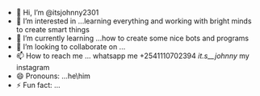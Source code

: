 - 👋 Hi, I’m @itsjohnny2301
- 👀 I’m interested in ...learning everything and working with bright minds to create smart things
- 🌱 I’m currently learning ...how to create some nice bots and programs 
- 💞️ I’m looking to collaborate on ...
- 📫 How to reach me ... whatsapp me +2541110702394  _it.s__johnny_ my instagram 
- 😄 Pronouns: ...he\him
- ⚡ Fun fact: ...

<!---
itsjohnny2301/itsjohnny2301 is a ✨ special ✨ repository because its `README.md` (this file) appears on your GitHub profile.
You can click the Preview link to take a look at your changes.
--->
